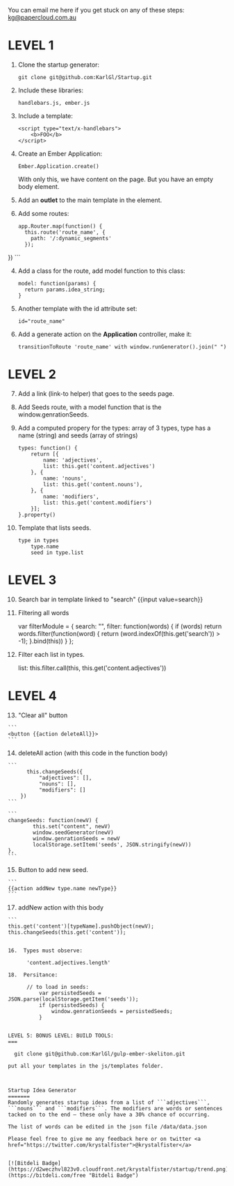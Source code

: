 
You can email me here if you get stuck on any of these steps: kg@papercloud.com.au

LEVEL 1
===
1.  Clone the startup generator:

	```
	git clone git@github.com:KarlGl/Startup.git
	```

1.  Include these libraries:

	```
	handlebars.js, ember.js
	```

2.  Include a template:

	```
	<script type="text/x-handlebars">
		<b>FOO</b>
	</script>
	```

2.  Create an Ember Application:

	```
	Ember.Application.create()
	```
    With only this, we have content on the page. But you have an empty body element.

3.  Add an **outlet** to the main template in the <output> element.

3.  Add some routes:

	```
	app.Router.map(function() {
	  this.route('route_name', {
	    path: '/:dynamic_segments'
	  });
  })
	```

4.  Add a class for the route, add model function to this class:


	```
	model: function(params) {
	  return params.idea_string;
	}
	```

5.  Another template with the id attribute set:
	
	```
	id="route_name"
	```

6.  Add a generate action on the **Application** controller, make it:

    ```
    transitionToRoute 'route_name' with window.runGenerator().join(" ")
    ````

LEVEL 2
===

7.  Add a link (link-to helper) that goes to the seeds page.

8.  Add Seeds route, with a model function that is the window.genrationSeeds.

8.  Add a computed propery for the types: array of 3 types, type has a name (string) and seeds (array of strings)

		types: function() {
            return [{
                name: 'adjectives',
                list: this.get('content.adjectives')
            }, {
                name: 'nouns',
                list: this.get('content.nouns'),
            }, {
                name: 'modifiers',
                list: this.get('content.modifiers')
            }];
        }.property()

9.  Template that lists seeds.

		type in types
			type.name
			seed in type.list

LEVEL 3
===

10.  Search bar in template linked to "search" {{input value=search}}

11.  Filtering all words

		var filterModule = {
		    search: "",
		    filter: function(words) {
		        if (words)
			        return words.filter(function(word) {
		            return (word.indexOf(this.get('search')) > -1);
			        }.bind(this))
		    }
		};

12.  Filter each list in types.

		list: this.filter.call(this, this.get('content.adjectives'))

LEVEL 4
===

13.  "Clear all" button

	```
	<button {{action deleteAll}}>
	```

14.  deleteAll action (with this code in the function body)

    ```
		  this.changeSeeds({
			  "adjectives": [],
			  "nouns": [],
			  "modifiers": []
	    })
    ```

    ```
    changeSeeds: function(newV) {
            this.set("content", newV)
            window.seedGenerator(newV)
            window.genrationSeeds = newV
            localStorage.setItem('seeds', JSON.stringify(newV))
    },
    ```

15.  Button to add new seed. 

    ```
    {{action addNew type.name newType}}
    ```

17.  addNew action with this body

	```
    this.get('content')[typeName].pushObject(newV);
    this.changeSeeds(this.get('content'));
  ```

16.  Types must observe:

		'content.adjectives.length'

18.  Persitance:

		// to load in seeds: 		
			var persistedSeeds = JSON.parse(localStorage.getItem('seeds'));
			if (persistedSeeds) {
			    window.genrationSeeds = persistedSeeds;
			}


LEVEL 5: BONUS LEVEL: BUILD TOOLS:
===

	git clone git@github.com:KarlGl/gulp-ember-skeliton.git

put all your templates in the js/templates folder.



Startup Idea Generator
=======
Randomly generates startup ideas from a list of ```adjectives```, ```nouns``` and ```modifiers```. The modifiers are words or sentences tacked on to the end — these only have a 30% chance of occurring.

The list of words can be edited in the json file /data/data.json

Please feel free to give me any feedback here or on twitter <a href="https://twitter.com/krystalfister">@krystalfister</a>


[![Bitdeli Badge](https://d2weczhvl823v0.cloudfront.net/krystalfister/startup/trend.png)](https://bitdeli.com/free "Bitdeli Badge")

